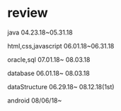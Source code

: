 # review
java
04.23.18~05.31.18

html,css,javascript
06.01.18~06.31.18

oracle,sql
07.01.18~ 08.03.18

database
06.01.18~ 08.03.18

dataStructure
06.29.18~ 08.12.18(1st)

android
08/06/18~
